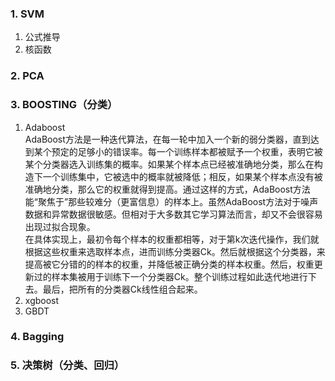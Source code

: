 ### 1. SVM
1. 公式推导
2. 核函数 

### 2. PCA
### 3. BOOSTING（分类）
1. Adaboost  
    AdaBoost方法是一种迭代算法，在每一轮中加入一个新的弱分类器，直到达到某个预定的足够小的错误率。每一个训练样本都被赋予一个权重，表明它被某个分类器选入训练集的概率。如果某个样本点已经被准确地分类，那么在构造下一个训练集中，它被选中的概率就被降低；相反，如果某个样本点没有被准确地分类，那么它的权重就得到提高。通过这样的方式，AdaBoost方法能“聚焦于”那些较难分（更富信息）的样本上。虽然AdaBoost方法对于噪声数据和异常数据很敏感。但相对于大多数其它学习算法而言，却又不会很容易出现过拟合现象。  
    在具体实现上，最初令每个样本的权重都相等，对于第k次迭代操作，我们就根据这些权重来选取样本点，进而训练分类器Ck。然后就根据这个分类器，来提高被它分错的的样本的权重，并降低被正确分类的样本权重。然后，权重更新过的样本集被用于训练下一个分类器Ck。整个训练过程如此迭代地进行下去。最后，把所有的分类器Ck线性组合起来。
2. xgboost
3. GBDT  

### 4. Bagging
### 5. 决策树（分类、回归）